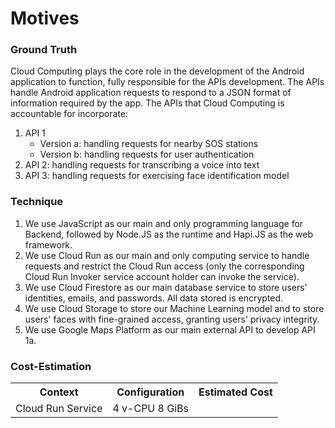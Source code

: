# Motives
### Ground Truth
Cloud Computing plays the core role in the development of the Android application to function, fully responsible for the APIs development. The APIs handle Android application requests to respond to a JSON format of information required by the app. The APIs that Cloud Computing is accountable for incorporate:
1. API 1
   - Version a: handling requests for nearby SOS stations
   - Version b: handling requests for user authentication
2. API 2: handling requests for transcribing a voice into text
3. API 3: handling requests for exercising face identification model
### Technique
1. We use JavaScript as our main and only programming language for Backend, followed by Node.JS as the runtime and Hapi.JS as the web framework. 
2. We use Cloud Run as our main and only computing service to handle requests and restrict the Cloud Run access (only the corresponding Cloud Run Invoker service account holder can invoke the service).
3. We use Cloud Firestore as our main database service to store users' identities, emails, and passwords. All data stored is encrypted.
4. We use Cloud Storage to store our Machine Learning model and to store users' faces with fine-grained access, granting users' privacy integrity.
5. We use Google Maps Platform as our main external API to develop API 1a.

### Cost-Estimation
<table>
<tr>
<th>Context</th>
<th>Configuration</th>
<th>Estimated Cost</th>
</tr>
<tr>
<td>Cloud Run Service</td>
<td>4 v-CPU 8 GiBs</td>
</tr>
</table>





